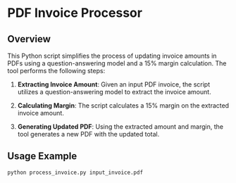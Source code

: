 # PDF Invoice Processor

## Overview

This Python script simplifies the process of updating invoice amounts in PDFs using a question-answering model and a 15% margin calculation. The tool performs the following steps:

1. **Extracting Invoice Amount**: Given an input PDF invoice, the script utilizes a question-answering model to extract the invoice amount.

2. **Calculating Margin**: The script calculates a 15% margin on the extracted invoice amount.

3. **Generating Updated PDF**: Using the extracted amount and margin, the tool generates a new PDF with the updated total.

## Usage Example

```shell
python process_invoice.py input_invoice.pdf
